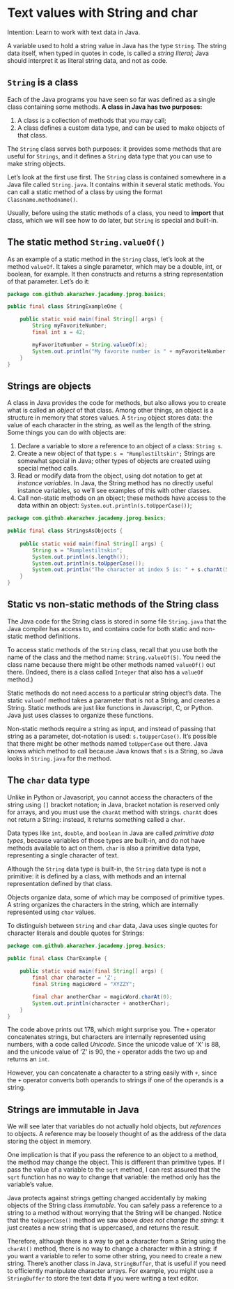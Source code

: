 # Text values with String and char

Intention: Learn to work with text data in Java.

A variable used to hold a string value in Java has the type `String`. The string data itself, 
when typed in quotes in code, is called a <i>string literal</i>; Java should interpret it as literal string data, 
and not as code.

## `String` is a class

Each of the Java programs you have seen so far was defined as a single class containing some methods. 
<b>A class in Java has two purposes:</b>

1. A class is a collection of methods that you may call;
2. A class defines a custom data type, and can be used to make objects of that class.

The `String` class serves both purposes: it provides some methods that are useful for `Strings`, 
and it defines a `String` data type that you can use to make string objects.

Let’s look at the first use first. The `String` class is contained somewhere in a Java file called `String.java`. 
It contains within it several static methods. You can call a static method of a class by using the format 
`Classname.methodname()`.

Usually, before using the static methods of a class, you need to <b>import</b> that class, which we will see how to 
do later, but `String` is special and built-in.

## The static method `String.valueOf()`

As an example of a static method in the `String` class, let’s look at the method `valueOf`. It takes a single parameter, 
which may be a double, int, or boolean, for example. It then constructs and returns a string representation of 
that parameter. Let’s do it:

```java
package com.github.akarazhev.jacademy.jprog.basics;

public final class StringExampleOne {

    public static void main(final String[] args) {
        String myFavoriteNumber;
        final int x = 42;

        myFavoriteNumber = String.valueOf(x);
        System.out.println("My favorite number is " + myFavoriteNumber + ".");
    }
}
```

## Strings are objects

A class in Java provides the code for methods, but also allows you to create what is called an <i>object</i> of that class. 
Among other things, an object is a structure in memory that stores values. A `String` object stores data: the value of 
each character in the string, as well as the length of the string. Some things you can do with objects are:

1. Declare a variable to store a reference to an object of a class: `String s`.
2. Create a new object of that type: `s = "Rumplestiltskin";` Strings are somewhat special in Java; other types of 
   objects are created using special method calls.
3. Read or modify data from the object, using dot notation to get at <i>instance variables</i>. In Java, 
   the String method has no directly useful instance variables, so we’ll see examples of this with other classes.
4. Call non-static methods on an object; these methods have access to the data within an object: 
   `System.out.println(s.toUpperCase())`;

```java
package com.github.akarazhev.jacademy.jprog.basics;

public final class StringsAsObjects {
    
    public static void main(final String[] args) {
        String s = "Rumplestiltskin";
        System.out.println(s.length());
        System.out.println(s.toUpperCase());
        System.out.println("The character at index 5 is: " + s.charAt(5));
    }
}
```

## Static vs non-static methods of the String class

The Java code for the String class is stored in some file `String.java` that the Java compiler has access to, 
and contains code for both static and non-static method definitions.

To access static methods of the `String` class, recall that you use both the name of the class and the method name: 
`String.valueOf(5)`. You need the class name because there might be other methods named `valueOf()` out there. 
(Indeed, there is a class called `Integer` that also has a `valueOf` method.)

Static methods do not need access to a particular string object’s data. The static `valueOf` method takes a parameter 
that is not a String, and creates a String. Static methods are just like functions in Javascript, C, or Python. 
Java just uses classes to organize these functions.

Non-static methods require a string as input, and instead of passing that string as a parameter, dot-notation is used: 
`s.toUpperCase()`. It’s possible that there might be other methods named `toUpperCase` out there. 
Java knows which method to call because Java knows that `s` is a String, so Java looks in `String.java` for the method.

## The `char` data type

Unlike in Python or Javascript, you cannot access the characters of the string using `[]` bracket notation; in Java, 
bracket notation is reserved only for arrays, and you must use the `charAt` method with strings. `charAt` does not return 
a String: instead, it returns something called a `char`.

Data types like `int`, `double`, and `boolean` in Java are called <i>primitive data types</i>, because variables of 
those types are built-in, and do not have methods available to act on them. `char` is also a primitive data type, 
representing a single character of text.

Although the `String` data type is built-in, the `String` data type is not a primitive: it is defined by a class, 
with methods and an internal representation defined by that class.

Objects organize data, some of which may be composed of primitive types. A string organizes the characters in the string, 
which are internally represented using `char` values.

To distinguish between `String` and `char` data, Java uses single quotes for character literals and double quotes for 
Strings:

```java
package com.github.akarazhev.jacademy.jprog.basics;

public final class CharExample {
    
    public static void main(final String[] args) {
        final char character = 'Z';
        final String magicWord = "XYZZY";

        final char anotherChar = magicWord.charAt(0);
        System.out.println(character + anotherChar);
    }
}
```

The code above prints out 178, which might surprise you. The `+` operator concatenates strings, but characters are 
internally represented using numbers, with a code called <i>Unicode</i>. Since the unicode value of ‘X’ is 88, and 
the unicode value of ‘Z’ is 90, the `+` operator adds the two up and returns an `int`.

However, you can concatenate a character to a string easily with `+`, since the `+` operator converts both operands to 
strings if one of the operands is a string.

## Strings are immutable in Java

We will see later that variables do not actually hold objects, but <i>references</i> to objects. 
A reference may be loosely thought of as the address of the data storing the object in memory.

One implication is that if you pass the reference to an object to a method, the method may change the object. 
This is different than primitive types. If I pass the value of a variable to the `sqrt` method, 
I can rest assured that the `sqrt` function has no way to change that variable: the method only has the variable’s value.

Java protects against strings getting changed accidentally by making objects of the String class <i>immutable</i>. 
You can safely pass a reference to a string to a method without worrying that the String will be changed. 
Notice that the `toUpperCase()` method we saw above <i>does not change the string</i>: it just creates a new string that 
is uppercased, and returns the result.

Therefore, although there is a way to get a character from a String using the `charAt()` method, there is no way 
to change a character within a string: if you want a variable to refer to some other string, you need to create 
a new string. There’s another class in Java, `StringBuffer`, that is useful if you need to efficiently manipulate 
character arrays. For example, you might use a `StringBuffer` to store the text data if you were writing a text editor.
